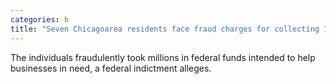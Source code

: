 ```yaml
---
categories: b
title: "Seven Chicagoarea residents face fraud charges for collecting 16 million in COVID relief funds"
---
```

The individuals fraudulently took millions in federal funds intended to help businesses in need, a federal indictment alleges.